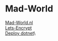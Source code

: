 # Mad-World

[Mad-World.nl](https://www.mad-world.nl/)\
[Lets-Encrypt](https://certbot.eff.org/lets-encrypt/ubuntufocal-nginx)\
[Deploy dotnet](https://docs.microsoft.com/en-us/aspnet/core/host-and-deploy/linux-nginx?view=aspnetcore-5.0)\